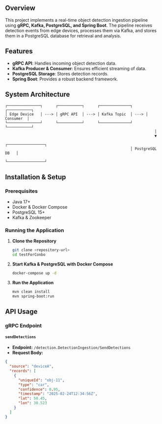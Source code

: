 ## Overview
This project implements a real-time object detection ingestion pipeline using **gRPC, Kafka, PostgreSQL, and Spring Boot**. The pipeline receives detection events from edge devices, processes them via Kafka, and stores them in a PostgreSQL database for retrieval and analysis.

## Features
- **gRPC API**: Handles incoming object detection data.
- **Kafka Producer & Consumer**: Ensures efficient streaming of data.
- **PostgreSQL Storage**: Stores detection records.
- **Spring Boot**: Provides a robust backend framework.

## System Architecture
```
┌───────────────┐      ┌───────────┐      ┌──────────────┐      ┌───────────┐
│ Edge Device   │ ---> │ gRPC API  │ ---> │ Kafka Topic  │ ---> │ Consumer  │
└───────────────┘      └───────────┘      └──────────────┘      └───────────┘
                                                                    │
                                                                    ▼
                                                         ┌─────────────────┐
                                                         │ PostgreSQL DB   │
                                                         └─────────────────┘
```
## Installation & Setup
### Prerequisites
- Java 17+
- Docker & Docker Compose
- PostgreSQL 15+
- Kafka & Zookeeper

### Running the Application
1. **Clone the Repository**
   ```sh
   git clone <repository-url>
   cd testForConbo
   ```

2. **Start Kafka & PostgreSQL with Docker Compose**
   ```sh
   docker-compose up -d
   ```

3. **Run the Application**
   ```sh
   mvn clean install
   mvn spring-boot:run
   ```

## API Usage
### gRPC Endpoint
#### `sendDetections`
- **Endpoint:** `/detection.DetectionIngestion/SendDetections`
- **Request Body:**
```json
{
  "source": "deviceA",
  "records": [
    {
      "uniqueId": "obj-11",
      "type": "car",
      "confidence": 0.95,
      "timestamp": "2025-02-24T12:34:56Z",
      "lat": 50.45,
      "lon": 30.523
    }
  ]
}
```
